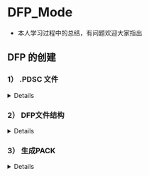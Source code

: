 # DFP_Mode
- 本人学习过程中的总结，有问题欢迎大家指出


  
## DFP 的创建

### 1） .PDSC 文件
<details>
  
#### 1.0）介绍

- CMSIS Pack 描述文件（Pack Description File）是 CMSIS-Pack 系统中的核心文件，用于描述和定义一个设备家族包（DFP, Device Family Pack）或其他软件包的内容和结构。
- 它通过 XML 格式来表达，包含关于设备、组件、库、驱动程序、示例代码等的信息，并为开发工具（如 Keil MDK、IAR 等）提供用于集成和管理这些资源的元数据。

#### 1.1）参考文档

- [CMSIS-Pack Components Documentation](https://www.keil.com/pack/doc/CMSIS_Dev/Pack/html/cp_SWComponents.html)
- [CMSIS-Pack DFP Creation Guide](https://www.keil.com/pack/doc/CMSIS_Dev/Pack/html/createPack_DFP.html#:~:text=A%20Software%20Pack%20that%20contains%20a%20%3Cdevices%3E%20element,device%20or%20a%20device%20family%20in%20more%20detail.)

#### 1.2）命名格式

- `Vendor.Name.pdsc`
- `Vendor` 为供应商名，在 `PACK.xsd` 中有登记，开发过程中使用“Generic:5”代替。
- `Name` 为家族名，如芯片 MVCM3 包含 MVCM3100 和 MVCM3200，则 `Name` 为 MVCM3。

#### 1.3）文件格式

<details>

##### 1.3.1）结构示例

<details>

```xml
<?xml version="1.0" encoding="UTF-8"?> <!--表示该文件使用 XML 1.0 标准并采用 UTF-8 编码。-->

<package schemaVersion="1.4.0" xmlns:xs="http://www.w3.org/2001/XMLSchema-instance" xs:noNamespaceSchemaLocation="PACK.xsd">
<!--定义整个软件包；指定该 .pdsc 文件所遵循的 CMSIS Pack 描述文件的架构版本；根据URL和PACK.xsd验证XML文档结构是否符合规范-->

    <vendor></vendor>                   <!--供应商-->
    <name></name>                       <!--家族名-->

    <url></url>                         <!--定义包的下载路径（若为空则Pack Installer显示Offline）-->
    <description></description>         <!--描述-->
    <supportContact></supportContact>   <!--联系方式联系方式-->
    <license>Docs/license.txt</license> <!--许可文件-->
    <releases></releases>               <!--发行的版本日期等信息-->
    <keywords></keywords>               <!--搜索用关键词-->

    <devices></devices>                 <!--见1.32)-->
    <conditions></conditions>           <!--见1.32)-->
    <components></components>           <!--见1.32)-->

</package>
```

</details>

##### 1.3.2）关键部分示例：
<details>
  
- 在下面的部分中，将为来自设备供应商MyVendor的虚拟设备族MVCM3创建DFP。
- 设备族由四个成员组成，分为两个子族。
- mvcm3系列的规格如下:  
![loading](asset/MVCM3.png "官方示例")

- 设备信息（devices）
```xml
<devices>
    <family Dfamily="MVCM3 Series" Dvendor="Generic:5">
    <processor Dcore="Cortex-M3" DcoreVersion="r2p1" Dfpu="0" Dmpu="0" Dendian="Little-endian"/>
    <description>
        The MVCM3 device family contains an ARM Cortex-M3 processor, running up to 100 MHz with a versatile set of on-chip peripherals.
    </description>
    <!-- ************************  Sub-family 'MVCM3100'  **************************** -->
    <subFamily DsubFamily="MVCM3100">
        <processor  Dclock="50000000"/>
        <!-- *************************  Device 'MVCM3110'  ***************************** -->
        <device Dname="MVCM3110">
        <memory     name="IROM1"  access="rx"       start="0x00000000"  size="0x4000"     startup="1"   default="1"/>
        <memory     name="IRAM1"  access="rw"       start="0x20000000"  size="0x0800"     init   ="0"   default="1"/>
        </device>
        <!-- *************************  Device 'MVCM3120'  ***************************** -->
        <device Dname="MVCM3120">
        <memory     name="IROM1"  access="rx"        start="0x00000000"  size="0x8000"     startup="1"   default="1"/>
        <memory     name="IRAM1"  access="rx"        start="0x20000000"  size="0x1000"     init   ="0"   default="1"/>
        </device>
    </subFamily>
    <!-- ************************  Sub Family 'MVCM3200'  **************************** -->
    <subFamily DsubFamily="MVCM3200">
        <processor  Dclock="100000000"/>
        <!-- *************************  Device 'MVCM3250'  ***************************** -->
        <device Dname="MVCM3250">
        <memory     name="IROM1"  access="rx"         start="0x00000000"  size="0x4000"     startup="1"   default="1"/>
        <memory     name="IRAM1"  access="rw"         start="0x20000000"  size="0x0800"     init   ="0"   default="1"/>
        </device>
        <!-- *************************  Device 'MVCM3260'  ***************************** -->
        <device Dname="MVCM3260">
        <memory     name="IROM1"  access="rx"         start="0x00000000"  size="0x8000"     startup="1"   default="1"/>
        <memory     name="IRAM1"  access="rw"         start="0x20000000"  size="0x1000"     init   ="0"   default="1"/>
        </device>
    </subFamily>
    </family>
</devices>
```
- 条件（conditions）
```xml
<conditions>
    <condition id="MVCM3 CMSIS-Core">
    <!-- conditions selecting Devices -->
    <description>MyVendor MVCM3 Series devices and CMSIS-Core (Cortex-M)</description>
    <require Cclass="CMSIS" Cgroup="Core"/>
    <require Dvendor="Generic:5" Dname="MVCM3*"/>
    </condition>
    
    <condition id="Startup ARM">
    <description>Startup assembler file for ARMCC</description>
    <require Tcompiler="ARMCC"/>
    </condition>

    <condition id="Startup GCC">
    <description>Startup assembler file for GCC</description>
    <require Tcompiler="GCC"/>
    </condition>

    <condition id="Startup IAR">
    <description>Startup assembler file for IAR</description>
    <require Tcompiler="IAR"/>
    </condition>
</conditions>
```                
- 组件（components）
```xml
<components>
    <component Cclass="Device" Cgroup="Startup" Cversion="0.0.1" condition="MVCM3 CMSIS-Core">
    <description>System Startup for MyVendor MVCM3 Series</description>
    <files>
        <!--  include folder -->
        <file category="include" name="Device/Include/"/>
        <file category="source"  name="Device/Source/ARM/startup_MVCM3.s" attr="config" condition="Startup ARM" version="1.0.0"/>
        <file category="source"  name="Device/Source/GCC/startup_MVCM3.s" attr="config" condition="Startup GCC" version="1.0.0"/>
        <file category="source"  name="Device/Source/IAR/startup_MVCM3.s" attr="config" condition="Startup IAR" version="1.0.0"/>
        <file category="source"  name="Device/Source/system_MVCM3.c"  attr="config" version="1.0.0"/>
    </files>
    </component>
</components>
```

</details>
</details>
</details>

### 2） DFP文件结构  
<details>  

#### 2.1）示例：
  
![loading](asset/struct.png "示例结构")

#### 2.2）Device:

- 介绍：放置启动文件（startup_device.s）、系统文件（system_device.c system_device.h）、寄存器文件（device.h）以及驱动函数等文件。
  - 可能拥有多组，同一系列各型号芯片的文件不一定通用
- 示例：
  
  ![loading](asset/device.png "device")
  ![loading](asset/source.png "source")
  ![loading](asset/include.png "include")
  ![loading](asset/startup.png "startup")

<details>

##### 2.2.1）startup_device.s：

- 设备上电或复位后执行的第一段代码。它负责在硬件复位后初始化堆栈、设置中断向量表、初始化全局和静态变量，并最终跳转到主程序的 main() 函数。

##### 2.2.2）system_device.c：

- 设备初始化的核心文件，负责对系统时钟、外设时钟、内存布局等进行配置。包含了 SystemInit() 函数，该函数在设备启动时被 startup_device.s 调用，进行硬件初始化。

##### 2.2.3）system_device.h：

- 为 system_device.c 中的系统初始化函数提供声明，同时包含一些与系统初始化相关的常量、宏和外部变量声明（如 SystemCoreClock）。

##### 2.2.4）device.h：

- 定义设备的外设寄存器映射、位域、内存地址等内容，使开发者可以通过结构体和宏访问设备外设。
- 可以通过CMSIS提供的SVDConv工具依据你的SVD文件直接生成
- SVDConv的使用：
  - 调用示例：SVDConv MVCM3.svd --generate=header --fields=struct
  - SVDConv: 表示调用 SVDConv 工具。这个工具通常是在安装 CMSIS 之后可用。确保在命令行中可以访问它（即它的路径已被添加到环境变量中）。
  - MVCM3.svd: 这是输入的 SVD 文件，包含了设备寄存器的描述信息。此文件需要位于当前工作目录中或者使用完整的文件路径。
  - --generate=header: 指定生成 C 头文件。默认情况下，它会将 SVD 文件中的寄存器描述转换为 C 结构体表示的头文件。
  - --fields=struct: 这个选项表示在生成头文件时，将寄存器字段表示为结构体。这意味着每个寄存器字段都会被分解为更小的结构体单元。

##### 2.2.5）Driver：
- 该文件夹下存放芯片的外设驱动，并在PDSC文件中声明，如下：

```xml
    <component Cclass="Device" Cgroup="Driver" Csub="I2C" Cversion="0.0.1" >
      <description>example</description>
      <files>
        <file category="header" name="Device/Driver/Include/Driver_CAN.h"/>
        <file category="source" name="Device/Driver/Source/Driver_CAN.c"/>
      </files>
    </component>
```
  
</details>

#### 2.3）Flash:

- 参考文档：
  - [Pack with Device Support](https://www.keil.com/pack/doc/CMSIS_Dev/Pack/html/createPack_DFP.html#:~:text=A%20Software%20Pack%20that%20contains%20a%20%3Cdevices%3E%20element,device%20or%20a%20device%20family%20in%20more%20detail.)
  - [Flash Programming](https://www.keil.com/pack/doc/CMSIS_Dev/Pack/html/flashAlgorithm.html)
  - [利用MDK的FLM文件制作通用flash驱动](https://cloud.tencent.com/developer/article/2230443)
  - [从零编写STM32H7的MDK SPI FLASH下载算法](https://mp.weixin.qq.com/s/IpEG3jN-Nx4Dm1ETxNBkgg)
- 示例：
![loading](asset/flash.png "flash")

<details>

##### 2.3.1）操作流程：  

<details>

- 1）将以下文件复制到你的 Vendor.Name/Flash下
  - 一般位于Keil_v5\ARM\Flash\_Template路径下（v540版本）
  - 其中的FlashOS.h位于上级目录（v540版本）
![loading](asset/flash0.png "flash0") 
- 2）修改其中的三个工程文件，将“NewDevice”替换为你的设备名
- 3）修改其中的FlashDev.c和FlashPrg.c文件
- 4）通过Keil生成FLM文件

</details>

##### 2.3.2）修改FlashDev.c：  

<details>

- 1）介绍：
  - 定义一个FlashDevice结构体用于描述 Flash 设备的详细特性描述，包括设备的大小、扇区布局、页大小等信息。
  - 为工具提供必要的元数据，以便在进行 Flash 操作（如擦除、编程、读取）时，能够正确处理设备的存储布局。
- 2）示例：
  ```c
    struct FlashDevice const FlashDevice  =  {
       FLASH_DRV_VERS,             // 驱动版本
       "Example Flash",            // 设备名称
       ONCHIP,                     // 设备类型（片上 Flash）
       0x08000000,                 // 起始地址
       0x00100000,                 // 总大小 (1MB)
       256,                        // 页大小
       0,                          // 保留
       0xFF,                       // 擦除后的默认值
       5000,                       // 编程超时（毫秒）
       10000,                      // 擦除超时（毫秒）
       
       // 扇区布局
       0x08000000, 0x1000,    // 每个扇区 4KB
       0x08010000, 0x20000,   // 每个扇区 128KB
       SECTOR_END 
    };
  ```

</details>  

##### 2.3.3）修改FlashPrg.c：  

<details>

- 1）介绍：
  - Keil 环境下的 Flash 编程算法的实现文件，它通过与 Flash 控制器的直接交互来完成擦除、写入、校验等操作。
- 2）示例：
  ```c
  int Init (unsigned long adr, unsigned long clk, unsigned long fnc) {
      // 初始化 Flash 编程设置，如地址和时钟频率
      // 配置寄存器，准备擦除或编程操作
      return 0;
  }
  
  int UnInit (unsigned long fnc) {
      // 反初始化，释放 Flash 资源
      return 0;
  }

  int EraseSector (unsigned long adr) {
      // 擦除指定地址的扇区
      return 0;
  }
  
  int EraseChip (void) {
      //擦除整个 Flash 存储器
      return 0;
  }
  
  int ProgramPage (unsigned long adr, unsigned long sz, unsigned char *buf) {
      // 将数据写入指定的 Flash 页面
      return 0;
  }
  ```
  
</details>
  
##### 2.3.4）生成FLM：  

<details>

- 1）打开Flash文件夹的工程
  ![loading](asset/flash1.png "flash1")
- 2）将输出文件命名为设备名
  ![loading](asset/flash2.png "flash2")
- 3）编译
- 4）在PDSC文件中添加FLM文件的路径,如下：
```xml
<device Dname="MVCM3110">
  <algorithm name="Flash/MVCM3.FLM" start="0x00000000" size="0x4000" default="1"/>
  <memory     name="IROM1"  access="rx"       start="0x00000000"  size="0x4000"     startup="1"   default="1"/>
  <memory     name="IRAM1"  access="rw"       start="0x20000000"  size="0x0800"     init   ="0"   default="1"/>
</device>
``` 
- 5）重新生成pack并导入，在对应的工程中可以看到
  ![loading](asset/flash3.png "表示导入成功")

</details>
</details>

#### 2.4）SVD:

![loading](asset/svd4.png "架构示意图")

<details>

##### 2.4.1）介绍:

<details>

- 定义：SVD（System View Description） 文件是 CMSIS（Common Microcontroller Software Interface Standard） 中的定义的一个 XML 格式的纯文本文件，其包含了芯片内核、芯片所具有的外设以及内核和外设的寄存器的完整描述
- 作用：
  - 生成头文件（device.h）：使用相关工具命令（SVDConv.exe device.svd -o Output -b Output/device.log --generate=header）就可以根据编写的 SVD 文件直接生成芯片的顶级头文件（device.svd --> device.h）
  - 调试 ：SVD 文件最主要的目的是调试时直接显示寄存器的每个比特位的状态。
- 参考文档：
  - [TIH64 之一 编写 TIH64Vx690 的 SVD 文件及使用 SVD 辅助调试_svd 和 sfr文件的区别](https://blog.csdn.net/zcshoucsdn/article/details/127144450)
  - [System View Description](https://www.keil.com/pack/doc/CMSIS_Dev/SVD/html/index.html)

</details>

##### 2.4.2）文件格式:

<details>
  
- 参考文档：
  - [SVD Description (*.svd) Format](https://www.keil.com/pack/doc/CMSIS_Dev/SVD/html/svd_Format_pg.html)
  - [/device element](https://www.keil.com/pack/doc/CMSIS_Dev/SVD/html/elem_device.html)
  - [/device/cpu element](https://www.keil.com/pack/doc/CMSIS_Dev/SVD/html/elem_cpu.html)
  - [/device/peripherals element](https://www.keil.com/pack/doc/CMSIS_Dev/SVD/html/elem_peripherals.html)
  - [/device/peripherals/peripheral/registers element](https://www.keil.com/pack/doc/CMSIS_Dev/SVD/html/elem_registers.html)
  - [Special Elements](https://www.keil.com/pack/doc/CMSIS_Dev/SVD/html/elem_special.html)
- 示例：
  - [SVD File Example](https://www.keil.com/pack/doc/CMSIS_Dev/SVD/html/svd_Example_pg.html)
  - 设备元素结构：
  - ![loading](asset/svd0.png "svd0")
  - 外设元素结构
  - ![loading](asset/svd1.png "svd1")
  
</details>

##### 2.4.3）各元素解析:

<details>

- 内容过多，可以参考官方文档
  -  [/device/cpu element](https://www.keil.com/pack/doc/CMSIS_Dev/SVD/html/elem_cpu.html)
  - 以下是部分内容截图：
    
    ![loading](asset/svd5.png "svd5")
    ![loading](asset/svd6.png "svd6")

</details>

##### 2.4.3）文件生成:

<details>

- 可参考下列文档（但是目前还没找到这个工具包）  
  -[使用sdk-npi-enablement-tool生成SVD文件和芯片头文件](https://blog.csdn.net/suyong_yq/article/details/128731971) 

</details>
</details>
</details>

### 3） 生成PACK
<details>

- 脚本介绍：
  - 检查PDSC文件的可用性、复制PDSC文件到文件目录、在文件目录运行PackChk.exe、在工作目录创建一个包文件。它会被称为 Vendor.Name.Version.pack
- 具体步骤：
  - 1）进入DFP文件夹下
  - 2）完善DPSC文件的内容
  - 3）修改gen_pack.sh内的部分内容（具体脚本中有解释）
  - 4）运行脚本（使用git bash打开DFP文件夹并在运行脚本）

</details>
